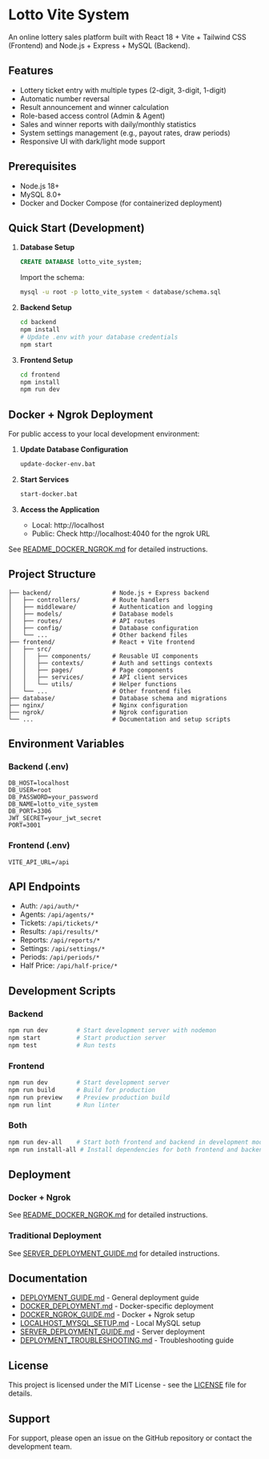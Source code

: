 # Lotto Vite System

An online lottery sales platform built with React 18 + Vite + Tailwind CSS (Frontend) and Node.js + Express + MySQL (Backend).

## Features

- Lottery ticket entry with multiple types (2-digit, 3-digit, 1-digit)
- Automatic number reversal
- Result announcement and winner calculation
- Role-based access control (Admin & Agent)
- Sales and winner reports with daily/monthly statistics
- System settings management (e.g., payout rates, draw periods)
- Responsive UI with dark/light mode support

## Prerequisites

- Node.js 18+
- MySQL 8.0+
- Docker and Docker Compose (for containerized deployment)

## Quick Start (Development)

1. **Database Setup**
   ```sql
   CREATE DATABASE lotto_vite_system;
   ```
   Import the schema:
   ```bash
   mysql -u root -p lotto_vite_system < database/schema.sql
   ```

2. **Backend Setup**
   ```bash
   cd backend
   npm install
   # Update .env with your database credentials
   npm start
   ```

3. **Frontend Setup**
   ```bash
   cd frontend
   npm install
   npm run dev
   ```

## Docker + Ngrok Deployment

For public access to your local development environment:

1. **Update Database Configuration**
   ```bash
   update-docker-env.bat
   ```

2. **Start Services**
   ```bash
   start-docker.bat
   ```

3. **Access the Application**
   - Local: http://localhost
   - Public: Check http://localhost:4040 for the ngrok URL

See [README_DOCKER_NGROK.md](README_DOCKER_NGROK.md) for detailed instructions.

## Project Structure

```
├── backend/                 # Node.js + Express backend
│   ├── controllers/         # Route handlers
│   ├── middleware/          # Authentication and logging
│   ├── models/              # Database models
│   ├── routes/              # API routes
│   ├── config/              # Database configuration
│   └── ...                  # Other backend files
├── frontend/                # React + Vite frontend
│   ├── src/
│   │   ├── components/      # Reusable UI components
│   │   ├── contexts/        # Auth and settings contexts
│   │   ├── pages/           # Page components
│   │   ├── services/        # API client services
│   │   └── utils/           # Helper functions
│   └── ...                  # Other frontend files
├── database/                # Database schema and migrations
├── nginx/                   # Nginx configuration
├── ngrok/                   # Ngrok configuration
└── ...                      # Documentation and setup scripts
```

## Environment Variables

### Backend (.env)
```env
DB_HOST=localhost
DB_USER=root
DB_PASSWORD=your_password
DB_NAME=lotto_vite_system
DB_PORT=3306
JWT_SECRET=your_jwt_secret
PORT=3001
```

### Frontend (.env)
```env
VITE_API_URL=/api
```

## API Endpoints

- Auth: `/api/auth/*`
- Agents: `/api/agents/*`
- Tickets: `/api/tickets/*`
- Results: `/api/results/*`
- Reports: `/api/reports/*`
- Settings: `/api/settings/*`
- Periods: `/api/periods/*`
- Half Price: `/api/half-price/*`

## Development Scripts

### Backend
```bash
npm run dev        # Start development server with nodemon
npm start          # Start production server
npm test           # Run tests
```

### Frontend
```bash
npm run dev        # Start development server
npm run build      # Build for production
npm run preview    # Preview production build
npm run lint       # Run linter
```

### Both
```bash
npm run dev-all    # Start both frontend and backend in development mode
npm run install-all # Install dependencies for both frontend and backend
```

## Deployment

### Docker + Ngrok
See [README_DOCKER_NGROK.md](README_DOCKER_NGROK.md) for detailed instructions.

### Traditional Deployment
See [SERVER_DEPLOYMENT_GUIDE.md](SERVER_DEPLOYMENT_GUIDE.md) for detailed instructions.

## Documentation

- [DEPLOYMENT_GUIDE.md](DEPLOYMENT_GUIDE.md) - General deployment guide
- [DOCKER_DEPLOYMENT.md](DOCKER_DEPLOYMENT.md) - Docker-specific deployment
- [DOCKER_NGROK_GUIDE.md](DOCKER_NGROK_GUIDE.md) - Docker + Ngrok setup
- [LOCALHOST_MYSQL_SETUP.md](LOCALHOST_MYSQL_SETUP.md) - Local MySQL setup
- [SERVER_DEPLOYMENT_GUIDE.md](SERVER_DEPLOYMENT_GUIDE.md) - Server deployment
- [DEPLOYMENT_TROUBLESHOOTING.md](DEPLOYMENT_TROUBLESHOOTING.md) - Troubleshooting guide

## License

This project is licensed under the MIT License - see the [LICENSE](LICENSE) file for details.

## Support

For support, please open an issue on the GitHub repository or contact the development team.